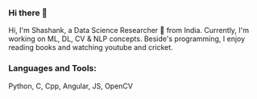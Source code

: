 ### Hi there 👋

Hi, I'm Shashank, a Data Science Researcher 🚀 from India. Currently, I'm working on ML, DL, CV & NLP concepts. Beside's programming, I enjoy reading books and watching youtube and cricket.

<!--
**slipate33/slipate33** is a ✨ _special_ ✨ repository because its `README.md` (this file) appears on your GitHub profile.

Here are some ideas to get you started:

- 🔭 I’m currently working on ...
- 🌱 I’m currently learning ...
- 👯 I’m looking to collaborate on ...
- 🤔 I’m looking for help with ...
- 💬 Ask me about ...
- 📫 How to reach me: ...
- 😄 Pronouns: ...
- ⚡ Fun fact: ...
-->
### Languages and Tools:
Python, C, Cpp, Angular, JS, OpenCV
     
